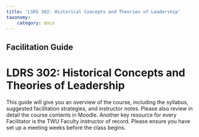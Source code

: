 ```yaml
---
title: 'LSRS 302: Historical Concepts and Theories of Leadership'
taxonomy:
    category: docs
---
```


## Facilitation Guide

# LDRS 302: Historical Concepts and Theories of Leadership

This guide will give you an overview of the course, including the syllabus, suggested facilitation strategies, and instructor notes. Please also review in detail the course contents in Moodle. Another key resource for every Facilitator is the TWU Faculty instructor of record. Please ensure you have set up a meeting weeks before the class begins.
